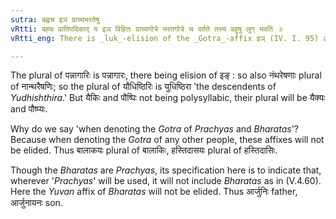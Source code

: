 ```yaml
---
sutra: बह्वच इञ प्राच्यभरतेषु
vRtti: बह्च प्रातिपदिकाद् य इञ विहितः प्राच्यगोत्रे भरतगोत्रे च वर्तते तस्य बहुषु लुग् भवति ॥
vRtti_eng: There is _luk_-elision of the _Gotra_-affix इञ् (IV. I. 95) after a word containing many vowels (a polysyllabic word) which denotes the _Gotra_ of the people called प्राच्य and भरत when the word takes the plural.

---
```

The plural of पन्नागारिः is पन्नागारः, there being elision of इङ् : so also नंथरेषणाः plural of नान्थरैषणिः; so the plural of यौधिष्ठिरिः is युधिष्ठिरा 'the descendents of _Yudhishthira_.' But यैकिः and पौष्पिः not being polysyllabic, their plural will be यैक्यः and पौष्प्यः.

Why do we say 'when denoting the _Gotra_ of _Prachyas_ and _Bharatas_'? Because when denoting the _Gotra_ of any other people, these affixes will not be elided. Thus बालाकयः plural of बालाकिः, हस्तिदासयः plural of हस्तिदासिः.

Though the _Bharatas_ are _Prachyas_, its specification here is to indicate that, wherever '_Prachyas_' will be used, it will not include _Bharatas_ as in (V.4.60). Here the _Yuvan_ affix of _Bharatas_ will not be elided. Thus आर्जुनिः father, आर्जुनायनः son.